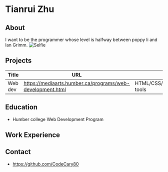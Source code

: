 # Tianrui Zhu

## About
I want to be the programmer whose level is halfway between poppy li and Ian Grimm.
![Selfie]([https://imgur.com/a/jTIQr9j](https://i.imgur.com/FCAszJK.png))

## Projects
| Title | URL | Tech |
| ----------- | ----------- | ----------- |
| Web dev | https://mediaarts.humber.ca/programs/web-development.html | HTML/CSS/SQL/JavaScript/Design tools |

## Education
- Humber college Web Development Program

## Work Experience


## Contact
- https://github.com/CodeCary80
